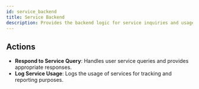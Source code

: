 ```yaml
---
id: service_backend
title: Service Backend
description: Provides the backend logic for service inquiries and usage logging.
---
```


## Actions

- **Respond to Service Query**: Handles user service queries and provides appropriate responses.
- **Log Service Usage**: Logs the usage of services for tracking and reporting purposes.
